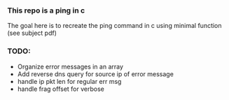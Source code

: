 ### This repo is a ping in c

The goal here is to recreate the ping command in c using minimal function (see subject pdf)

### TODO:
- Organize error messages in an array
- Add reverse dns query for source ip of error message
- handle ip pkt len for regular err msg
- handle frag offset for verbose
<!--
server.py:
scappy
Forge expected packet (switch ip addr)
sudo apt install libnfnetlink-dev libnetfilter-queue-dev
sudo pip3 install NetFilterQueue kamene
pip3 install NetFilterQueue kamene
test multiple push
-->
